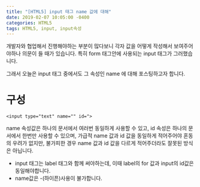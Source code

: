 ```yaml
---
title: "[HTML5] input 태그 name 값에 대해"
date: 2019-02-07 10:05:00 -0400
categories: HTML5
tags: HTML5, input, input속성 
---
```


개발자와 협업해서 진행해야하는 부분이 많다보니
각자 값을 어떻게 작성해서 보여주어야하나 의문이 들 때가 있습니다.
특히 form 태그안에 사용되는 input 태그가 그러했습니다.

그래서 오늘은 input 태그 중에서도 그 속성인 name 에 대해 포스팅하고자 합니다.

구성
=======

```
<input type="text" name="" id=">
```

name 속성값은 하나의 문서에서 여러번 동일하게 사용할 수 있고,
id 속성은 하나의 문서에서 한번만 사용할 수 있으며,
가급적 name 값과 id 값을 동일하게 적어주어야 혼동의 우려가 없지만,
불가피한 경우 name 값과 id 값을 다르게 적어주더라도 잘못된 방식은 아닙니다.

* input 태그는 label 태그와 함께 써야하는데, 이때 label의 for 값과 input의 id값은 동일해야합니다.
* name값은 -(하이픈)사용이 불가합니다. 


